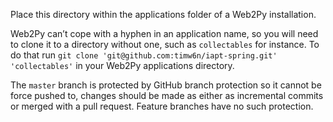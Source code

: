 Place this directory within the applications folder of a Web2Py installation. 

Web2Py can’t cope with a hyphen in an application name, so you will need to clone it to a directory without one, such as `collectables` for instance. To do that run `git clone 'git@github.com:timw6n/iapt-spring.git' 'collectables'` in your Web2Py applications directory.

The `master` branch is protected by GitHub branch protection so it cannot be force pushed to, changes should be made as either as incremental commits or merged with a pull request. Feature branches have no such protection.

